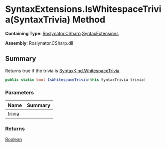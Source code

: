 # SyntaxExtensions\.IsWhitespaceTrivia\(SyntaxTrivia\) Method

**Containing Type**: [Roslynator.CSharp](../../README.md)\.[SyntaxExtensions](../README.md)

**Assembly**: Roslynator\.CSharp\.dll

## Summary

Returns true if the trivia is [SyntaxKind.WhitespaceTrivia](https://docs.microsoft.com/en-us/dotnet/api/microsoft.codeanalysis.csharp.syntaxkind.whitespacetrivia)\.

```csharp
public static bool IsWhitespaceTrivia(this SyntaxTrivia trivia)
```

### Parameters

| Name | Summary |
| ---- | ------- |
| trivia | |

### Returns

[Boolean](https://docs.microsoft.com/en-us/dotnet/api/system.boolean)

